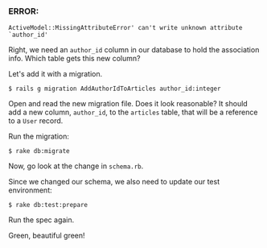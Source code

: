 ### ERROR:

    ActiveModel::MissingAttributeError' can't write unknown attribute `author_id'

Right, we need an `author_id` column in our database to hold the association info. Which table gets this new column?


Let's add it with a migration.

    $ rails g migration AddAuthorIdToArticles author_id:integer

Open and read the new migration file. Does it look reasonable? It should add a new column, `author_id`, to the `articles` table, that will be a reference to a `User` record.

Run the migration:

    $ rake db:migrate

Now, go look at the change in `schema.rb`.

Since we changed our schema, we also need to update our test environment:

    $ rake db:test:prepare

Run the spec again.

Green, beautiful green!
